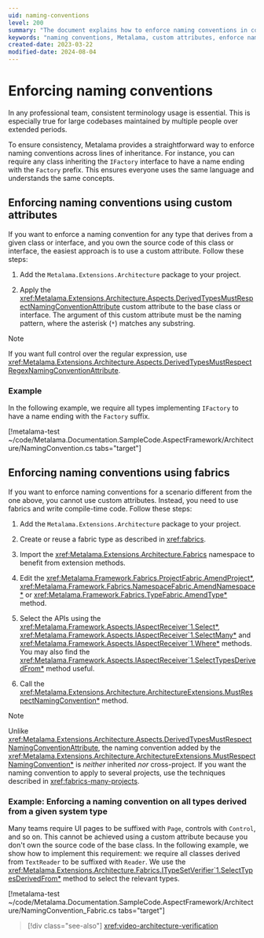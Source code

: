 ```yaml
---
uid: naming-conventions
level: 200
summary: "The document explains how to enforce naming conventions in codebases using Metalama, either through custom attributes for source-owned classes or interfaces, or fabrics for other scenarios."
keywords: "naming conventions, Metalama, custom attributes, enforce naming conventions, .NET, Metalama.Extensions.Architecture"
created-date: 2023-03-22
modified-date: 2024-08-04
---
```


# Enforcing naming conventions

In any professional team, consistent terminology usage is essential. This is especially true for large codebases maintained by multiple people over extended periods.

To ensure consistency, Metalama provides a straightforward way to enforce naming conventions across lines of inheritance. For instance, you can require any class inheriting the `IFactory` interface to have a name ending with the `Factory` prefix. This ensures everyone uses the same language and understands the same concepts.

## Enforcing naming conventions using custom attributes

If you want to enforce a naming convention for any type that derives from a given class or interface, and you own the source code of this class or interface, the easiest approach is to use a custom attribute. Follow these steps:

1. Add the `Metalama.Extensions.Architecture` package to your project.

2. Apply the <xref:Metalama.Extensions.Architecture.Aspects.DerivedTypesMustRespectNamingConventionAttribute> custom attribute to the base class or interface. The argument of this custom attribute must be the naming pattern, where the asterisk (`*`) matches any substring.

> [!NOTE]
> If you want full control over the regular expression, use  <xref:Metalama.Extensions.Architecture.Aspects.DerivedTypesMustRespectRegexNamingConventionAttribute>.

### Example

In the following example, we require all types implementing `IFactory` to have a name ending with the `Factory` suffix.

[!metalama-test ~/code/Metalama.Documentation.SampleCode.AspectFramework/Architecture/NamingConvention.cs tabs="target"]

## Enforcing naming conventions using fabrics

If you want to enforce naming conventions for a scenario different from the one above, you cannot use custom attributes. Instead, you need to use fabrics and write compile-time code. Follow these steps:

1. Add the `Metalama.Extensions.Architecture` package to your project.

2. Create or reuse a fabric type as described in <xref:fabrics>.

3. Import the <xref:Metalama.Extensions.Architecture.Fabrics> namespace to benefit from extension methods.

4. Edit the  <xref:Metalama.Framework.Fabrics.ProjectFabric.AmendProject*>,  <xref:Metalama.Framework.Fabrics.NamespaceFabric.AmendNamespace*> or  <xref:Metalama.Framework.Fabrics.TypeFabric.AmendType*> method. 

5. Select the APIs using the <xref:Metalama.Framework.Aspects.IAspectReceiver`1.Select*>, <xref:Metalama.Framework.Aspects.IAspectReceiver`1.SelectMany*> and <xref:Metalama.Framework.Aspects.IAspectReceiver`1.Where*> methods. You may also find the <xref:Metalama.Framework.Aspects.IAspectReceiver`1.SelectTypesDerivedFrom*> method useful.

6. Call the <xref:Metalama.Extensions.Architecture.ArchitectureExtensions.MustRespectNamingConvention*> method.

> [!NOTE]
> Unlike <xref:Metalama.Extensions.Architecture.Aspects.DerivedTypesMustRespectNamingConventionAttribute>, the naming convention added by the <xref:Metalama.Extensions.Architecture.ArchitectureExtensions.MustRespectNamingConvention*> is _neither_ inherited _nor_ cross-project. If you want the naming convention to apply to several projects, use the techniques described in <xref:fabrics-many-projects>.

### Example: Enforcing a naming convention on all types derived from a given system type

Many teams require UI pages to be suffixed with `Page`, controls with `Control`, and so on. This cannot be achieved using a custom attribute because you don't own the source code of the base class. In the following example, we show how to implement this requirement: we require all classes derived from `TextReader` to be suffixed with `Reader`. We use the <xref:Metalama.Extensions.Architecture.Fabrics.ITypeSetVerifier`1.SelectTypesDerivedFrom*> method to select the relevant types.

[!metalama-test ~/code/Metalama.Documentation.SampleCode.AspectFramework/Architecture/NamingConvention_Fabric.cs tabs="target"]

> [!div class="see-also"]
> <xref:video-architecture-verification>
  


